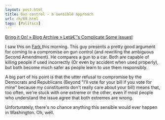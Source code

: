 ```yaml
---
layout: post.html
title: Gun control - a sensible approach
url: ch/69.html
tags: [Politics]
---
```

[Bring it On! » Blog Archive » Letâ€™s Complicate Some Issues!](http://www.teambio.org/2006/07/lets-complicate-some-issues/)

I saw this on [Fark ](http://www.fark.com)this morning. This guy presents a pretty good argument for coming to a compromise on gun control (and rewriting the ambiguous Second Amendment). He compares a gun to a car. Both are capable of killing people if used incorrectly (Or even by accident when used properly), but both become much safer as people learn to use them responsibly.

A big part of his point is that the utter refusal to compromise by the Democrats and Republicans (Beyond "I'll vote for your bill if you vote for mine" because my constituents don't really care about your bill) means that, too often, we're stuck with one extreme or the other, even if most people who understand the issue agree that both extremes are wrong.

Unfortunately, there's no chance anything this sensible would ever happen in Washington. Oh, well.
